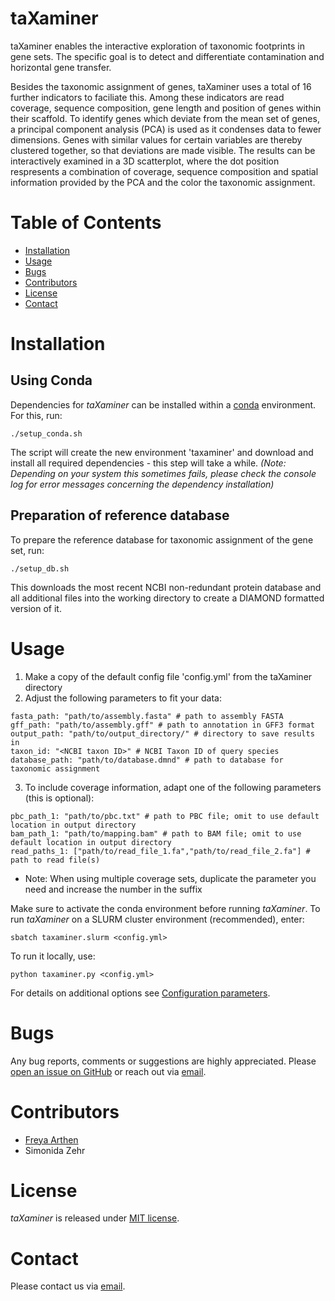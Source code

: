 # taXaminer

taXaminer enables the interactive exploration of taxonomic footprints in gene sets. The specific goal is to detect and differentiate contamination and horizontal gene transfer.

Besides the taxonomic assignment of genes, taXaminer uses a total of 16 further indicators to faciliate this. Among these indicators are read coverage, sequence composition, gene length and position of genes within their scaffold. To identify genes which deviate from the mean set of genes, a principal component analysis (PCA) is used as it condenses data to fewer dimensions. Genes with similar values for certain variables are thereby clustered together, so that deviations are made visible. The results can be interactively examined in a 3D scatterplot, where the dot position respresents a combination of coverage, sequence composition and spatial information provided by the PCA and the color the taxonomic assignment.

# Table of Contents
* [Installation](#installation)
* [Usage](#usage)
* [Bugs](#bugs)
* [Contributors](#contributors)
* [License](#license)
* [Contact](#contact)

# Installation

## Using Conda
Dependencies for *taXaminer* can be installed within a [conda](https://docs.conda.io/projects/conda/en/latest/user-guide/install/) environment. For this, run:
```
./setup_conda.sh
```
The script will create the new environment 'taxaminer' and download and install all required dependencies - this step will take a while. *(Note: Depending on your system this sometimes fails, please check the console log for error messages concerning the dependency installation)*

## Preparation of reference database
To prepare the reference database for taxonomic assignment of the gene set, run:
```
./setup_db.sh
```
This downloads the most recent NCBI non-redundant protein database and all additional files into the working directory to create a DIAMOND formatted version of it. 

# Usage
1. Make a copy of the default config file 'config.yml' from the taXaminer directory
2. Adjust the following parameters to fit your data:
```
fasta_path: "path/to/assembly.fasta" # path to assembly FASTA
gff_path: "path/to/assembly.gff" # path to annotation in GFF3 format
output_path: "path/to/output_directory/" # directory to save results in
taxon_id: "<NCBI taxon ID>" # NCBI Taxon ID of query species
database_path: "path/to/database.dmnd" # path to database for taxonomic assignment
```
3. To include coverage information, adapt one of the following parameters (this is optional):
```
pbc_path_1: "path/to/pbc.txt" # path to PBC file; omit to use default location in output directory
bam_path_1: "path/to/mapping.bam" # path to BAM file; omit to use default location in output directory
read_paths_1: ["path/to/read_file_1.fa","path/to/read_file_2.fa"] # path to read file(s)
```
* Note: When using multiple coverage sets, duplicate the parameter you need and increase the number in the suffix


Make sure to activate the conda environment before running *taXaminer*. To run *taXaminer* on a SLURM cluster environment (recommended), enter:
```
sbatch taxaminer.slurm <config.yml>
```
To run it locally, use:
```
python taxaminer.py <config.yml>
```

For details on additional options see [Configuration parameters](https://github.com/BIONF/taXaminer/wiki/Configuration-parameters). 

# Bugs
Any bug reports, comments or suggestions are highly appreciated. Please [open an issue on GitHub](https://github.com/BIONF/taXaminer/issues/new) or reach out via [email](mailto:freya.hubert@gmail.com).

# Contributors
* [Freya Arthen](https://github.com/fdhubert)
* Simonida Zehr

# License
*taXaminer* is released under [MIT license](https://github.com/BIONF/taXaminer/blob/master/LICENSE).

# Contact
Please contact us via [email](mailto:freya.hubert@gmail.com).
